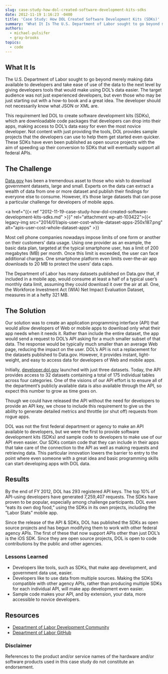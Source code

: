 ```yaml
---
slug: case-study-how-dol-created-software-development-kits-sdks
date: 2012-11-19 1:16:23 -0400
title: 'Case Study: How DOL Created Software Development Kits (SDKs)'
summary: 'What It Is The U.S. Department of Labor sought to go beyond merely making data available to developers and take ease of use of the data to the next level by giving developers tools that would make using DOL’s data easier. The target audience was not just experienced developers, but even those who may be'
authors:
  - michael-pulsifer
  - gray-brooks
topics:
  - code
---
```


## What It Is

The U.S. Department of Labor sought to go beyond merely making data available to developers and take ease of use of the data to the next level by giving developers tools that would make using DOL’s data easier. The target audience was not just experienced developers, but even those who may be just starting out with a how-to book and a great idea. The developer should not necessarily know what JSON or XML are.

This requirement led DOL to create software development kits (SDKs), which are downloadable code packages that developers can drop into their apps, making access to DOL’s data easy for even the most novice developer. Not content with just providing the tools, DOL provides sample projects that the developers can use to help them get started even quicker. These SDKs have even been published as open source projects with the aim of speeding up their conversion to SDKs that will eventually support all federal APIs.

## The Challenge

[Data.gov](http://www.data.gov/) has been a tremendous asset to those who wish to download government datasets, large and small. Experts on the data can extract a wealth of data from one or more dataset and publish their findings for everyone else to consume. However, it’s those large datasets that can pose a particular challenge for developers of mobile apps.

<a href="{{< ref "2012-11-19-case-study-how-dol-created-software-development-kits-sdks.md" >}}" rel="attachment wp-att-103422">{{< legacy-img src="2014/01/apis-user-cost-whole-dataset-apps-250x187.png" alt="apis-user-cost-whole-dataset-apps" >}}</a>

Most cell phone companies nowadays impose limits of one form or another on their customers’ data usage. Using one provider as an example, the basic data plan, targeted at the typical smartphone user, has a limit of 200 megabytes (MB) per month. Once this limit is exceeded, the user can face additional charges. One smartphone platform even limits over-the-air app downloads to 20 MB to protect the users’ data caps.

The Department of Labor has many datasets published on Data.gov that, if included in a mobile app, would consume at least a half of a typical user’s monthly data limit, assuming they could download it over the air at all. One, the Workforce Investment Act (WIA) Net Impact Evaluation Dataset, measures in at a hefty 321 MB.

## The Solution

Our solution was to create an application programming interface (API) that would allow developers of Web or mobile apps to download only what their app needs when it needs it. Rather than include the entire dataset, the app would send a request to DOL’s API asking for a much smaller subset of that data. The response would be typically much smaller than an average Web page, reducing the impact on the user. DOL’s API is not a replacement for the datasets published to Data.gov. However, it provides instant, light-weight, and easy to access data for developers of Web and mobile apps.

Initially, [developer.dol.gov](http://developer.dol.gov/) launched with just three datasets. Today, the API provides access to 32 datasets containing a total of 175 individual tables across four categories. One of the visions of our API effort is to ensure all of the department&#8217;s publicly available data is also available through the API, so expect this number to grow as time goes on.

Though we could have released the API without the need for developers to provide an API key, we chose to include this requirement to give us the ability to generate detailed metrics and throttle (or shut off) requests from rogue apps.

DOL was not the first federal department or agency to make an API available to developers, but we were the first to provide software development kits (SDKs) and sample code to developers to make use of our API even easier. Our SDKs contain code that they can include in their apps that take care of the connection to the API as well as making requests and retrieving data. This particular innovation lowers the barrier to entry to the point where even someone with a great idea and basic programming skills can start developing apps with DOL data.

## Results

By the end of FY 2012, DOL has 293 registered API keys. The top 10% of API-using developers have generated 7,259,407 requests. The SDKs have proven to be popular, especially among challenge participants. DOL even &#8220;eats its own dog food,&#8221; using the SDKs in its own projects, including the “Labor Stats” mobile app.

Since the release of the API & SDKs, DOL has published the SDKs as open source projects and has begun modifying them to work with other federal agency APIs. The first of these that now support APIs other than just DOL’s is the iOS SDK. Since they are open source projects, DOL is open to code contributions by the public and other agencies.

### Lessons Learned

  * Developers like tools, such as SDKs, that make app development, and government data use, easier.
  * Developers like to use data from multiple sources. Making the SDKs compatible with other agency APIs, rather than producing multiple SDKs for each individual API, will make app development even easier.
  * Sample code makes your API, and by extension, your data, more accessible to novice developers.

## Resources

  * [Department of Labor Development Community](http://developer.dol.gov/)
  * [Department of Labor GitHub](https://github.com/USDepartmentofLabor)

### Disclaimer

References to the product and/or service names of the hardware and/or software products used in this case study do not constitute an endorsement.
